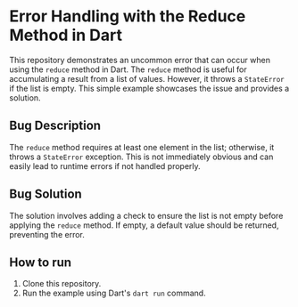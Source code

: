# Error Handling with the Reduce Method in Dart

This repository demonstrates an uncommon error that can occur when using the `reduce` method in Dart. The `reduce` method is useful for accumulating a result from a list of values. However, it throws a `StateError` if the list is empty.  This simple example showcases the issue and provides a solution.

## Bug Description
The `reduce` method requires at least one element in the list; otherwise, it throws a `StateError` exception.  This is not immediately obvious and can easily lead to runtime errors if not handled properly.

## Bug Solution
The solution involves adding a check to ensure the list is not empty before applying the `reduce` method. If empty, a default value should be returned, preventing the error.

## How to run
1. Clone this repository.
2. Run the example using Dart's `dart run` command.